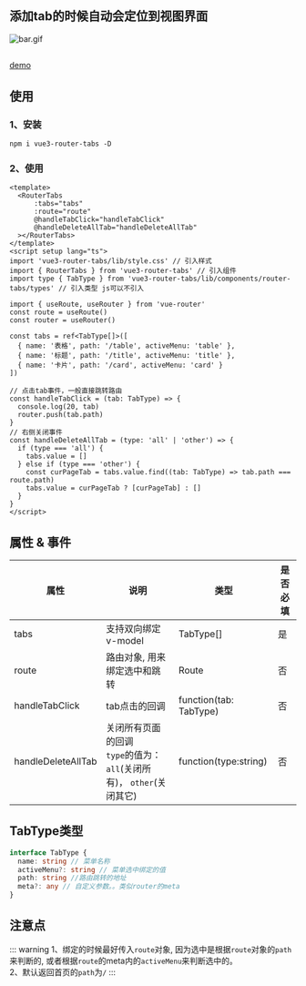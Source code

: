 ## 添加tab的时候自动会定位到视图界面
![bar.gif](..%2F..%2F..%2Fgif-licecap%2Fbar.gif)
##
[demo](https://zhoufanglu.github.io/vue3-router-tabs-gitpage/#/home)
## 使用
### 1、安装
```npm i vue3-router-tabs -D```
### 2、使用
```vue
<template>
  <RouterTabs 
      :tabs="tabs"
      :route="route"
      @handleTabClick="handleTabClick"
      @handleDeleteAllTab="handleDeleteAllTab"
  ></RouterTabs>
</template>
<script setup lang="ts">
import 'vue3-router-tabs/lib/style.css' // 引入样式
import { RouterTabs } from 'vue3-router-tabs' // 引入组件
import type { TabType } from 'vue3-router-tabs/lib/components/router-tabs/types' // 引入类型 js可以不引入

import { useRoute, useRouter } from 'vue-router'
const route = useRoute()
const router = useRouter()

const tabs = ref<TabType[]>([
  { name: '表格', path: '/table', activeMenu: 'table' },
  { name: '标题', path: '/title', activeMenu: 'title' },
  { name: '卡片', path: '/card', activeMenu: 'card' }
])

// 点击tab事件，一般直接跳转路由
const handleTabClick = (tab: TabType) => {
  console.log(20, tab)
  router.push(tab.path)
}
// 右侧关闭事件
const handleDeleteAllTab = (type: 'all' | 'other') => {
  if (type === 'all') {
    tabs.value = []
  } else if (type === 'other') {
    const curPageTab = tabs.value.find((tab: TabType) => tab.path === route.path)
    tabs.value = curPageTab ? [curPageTab] : []
  }
}
</script>

```

## 属性 & 事件
| 属性                 | 说明                                               | 类型                     | 是否必填 |
|--------------------|--------------------------------------------------|------------------------|------|
| tabs               | 支持双向绑定v-model                                    | TabType[]              | 是    |
| route              | 路由对象, 用来绑定选中和跳转                                  | Route                  | 否    |
| handleTabClick     | tab点击的回调                                         | function(tab: TabType) | 否    |
| handleDeleteAllTab | 关闭所有页面的回调  <br/> `type`的值为：`all`(关闭所有)， `other`(关闭其它) | function(type:string)  | 否    |


## TabType类型
```ts
interface TabType {
  name: string // 菜单名称
  activeMenu?: string // 菜单选中绑定的值
  path: string //路由跳转的地址
  meta?: any // 自定义参数。。类似router的meta
}
```

## 注意点
::: warning
1、绑定的时候最好传入`route`对象, 因为选中是根据`route`对象的`path`来判断的,
或者根据`route`的meta内的`activeMenu`来判断选中的。  
2、默认返回首页的`path`为`/`
:::
